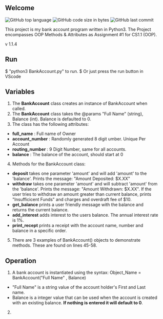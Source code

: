 ## Welcome

![GitHub top language](https://img.shields.io/github/languages/top/chrismlee26/bank_account?style=for-the-badge)
![GitHub code size in bytes](https://img.shields.io/github/languages/code-size/chrismlee26/bank_account?style=for-the-badge)
![GitHub last commit](https://img.shields.io/github/last-commit/chrismlee26/bank_account?style=for-the-badge)

This project is my bank account program written in Python3. The Project encompasses OOP Methods & Attributes as Assignment #1 for CS1.1 (OOP).

v 1.1.4

## Run

$ "python3 BankAccount.py" to run.
$ Or just press the run button in VScode

## Variables

1. The **BankAccount** class creates an instance of BankAccount when called.
2. The **BankAccount** class takes the @params "Full Name" (string), Balance (int). Balance is defaulted to 0.
3. The class has the following attributes:

- **full_name** : Full name of Owner
- **account_number** : Randomly generated 8 digit umber. Unique Per Account
- **routing_number** : 9 Digit Number, same for all accounts.
- **balance** : The balance of the account, should start at 0

4. Methods for the BankAccount class:

- **deposit** takes one parameter 'amount' and will add 'amount' to the 'balance'. Prints the message: "Amount Deposited: $X.XX"
- **withdraw** takes one parameter 'amount' and will subtract 'amount' from the 'balance'. Prints the message: "Amount Withdrawn: $X.XX". If the user tries to withdraw an amount greater than current balance, prints "Insufficicent Funds" and charges and overdraft fee of $10.
- **get_balance** prints a user friendly message with the balance and returns the current balance.
- **add_interest** adds interest to the users balance. The annual interest rate is 1%.
- **print_recept** prints a receipt with the account name, number and balance in a specific order.

5. There are 3 examples of BankAccount() objects to demonstrate methods. These are found on lines 45-58.

## Operation

1. A bank account is instantiated using the syntax: Object_Name = BankAccount("Full Name" , Balance)

- "Full Name" is a string value of the account holder's First and Last name.
- Balance is a integer value that can be used when the account is created with an existing balance. **If nothing is entered it will default to 0**.

2.
